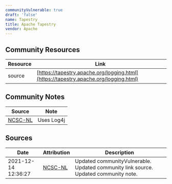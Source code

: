 ```yaml
---
communityVulnerable: true
draft: 'false'
name: Tapestry
title: Apache Tapestry
vendor: Apache
---
```



## Community Resources
| Resource | Link |
| --- | --- |
| source | [https://tapestry.apache.org/logging.html](https://tapestry.apache.org/logging.html) |

## Community Notes
| Source | Note |
| --- | --- |
| [NCSC-NL](https://github.com/NCSC-NL/log4shell/blob/main/software/README.md) | Uses Log4j |

## Sources
| Date | Attribution | Description |
| --- | --- | --- |
| 2021-12-14 12:36:27 | [NCSC-NL](https://github.com/NCSC-NL/log4shell/blob/main/software/README.md) | Updated communityVulnerable. Updated community link source. Updated community note.  |
